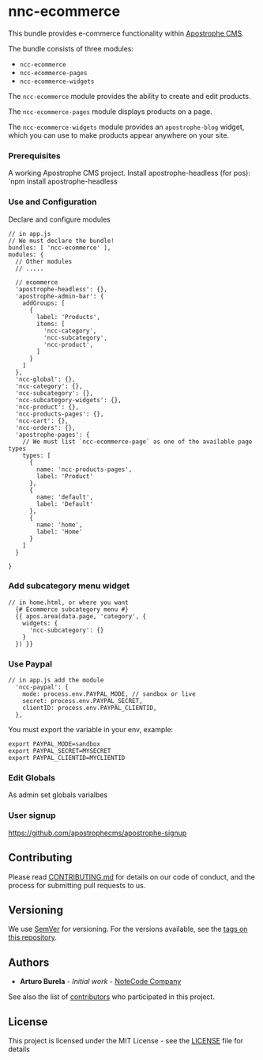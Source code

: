 # nnc-ecommerce

This bundle provides e-commerce functionality within [Apostrophe CMS](http://apostrophenow.org).

The bundle consists of three modules:

* `ncc-ecommerce`
* `ncc-ecommerce-pages`
* `ncc-ecommerce-widgets`

The `ncc-ecommerce` module provides the ability to create and edit products.

The `ncc-ecommerce-pages` module displays products on a page.

The `ncc-ecommerce-widgets` module provides an `apostrophe-blog` widget, which you can use to make products appear anywhere on your site.

### Prerequisites

A working Apostrophe CMS project.
Install apostrophe-headless (for pos): `npm install apostrophe-headless

### Use and Configuration

Declare and configure modules

```
// in app.js
// We must declare the bundle!
bundles: [ 'ncc-ecommerce' ],
modules: {
  // Other modules
  // .....

  // ecommerce
  'apostrophe-headless': {},
  'apostrophe-admin-bar': {
    addGroups: [
      {
        label: 'Products',
        items: [
          'ncc-category',
          'ncc-subcategory',
          'ncc-product',
        ]
      }
    ]
  },
  'ncc-global': {},
  'ncc-category': {},
  'ncc-subcategory': {},
  'ncc-subcategory-widgets': {},
  'ncc-product': {},
  'ncc-products-pages': {},
  'ncc-cart': {},
  'ncc-orders': {},
  'apostrophe-pages': {
    // We must list `ncc-ecommerce-page` as one of the available page types
    types: [
      {
        name: 'ncc-products-pages',
        label: 'Product'
      },
      {
        name: 'default',
        label: 'Default'
      },
      {
        name: 'home',
        label: 'Home'
      }
    ]
  }

}
```

### Add subcategory menu widget
```
// in home.html, or where you want
  {# Ecommerce subcategory menu #}
  {{ apos.area(data.page, 'category', {
    widgets: {
      'ncc-subcategory': {}
    }
  }) }}
```

### Use Paypal
```
// in app.js add the module
  'ncc-paypal': {
    mode: process.env.PAYPAL_MODE, // sandbox or live
    secret: process.env.PAYPAL_SECRET,
    clientID: process.env.PAYPAL_CLIENTID,
  },
```
You must export the variable in your env, example:
```
export PAYPAL_MODE=sandbox
export PAYPAL_SECRET=MYSECRET
export PAYPAL_CLIENTID=MYCLIENTID
```

### Edit Globals
As admin set globals varialbes

### User signup
https://github.com/apostrophecms/apostrophe-signup

## Contributing

Please read [CONTRIBUTING.md](CONTRIBUTING.md) for details on our code of conduct, and the process for submitting pull requests to us.

## Versioning

We use [SemVer](http://semver.org/) for versioning. For the versions available, see the [tags on this repository](https://github.com/ArturoBurela/ncc-ecommerce/tags).

## Authors

* **Arturo Burela** - *Initial work* - [NoteCode Company](http://notecode.mx/)

See also the list of [contributors](https://github.com/ArturoBurela/ncc-ecommerce/contributors) who participated in this project.

## License

This project is licensed under the MIT License - see the [LICENSE](LICENSE) file for details
